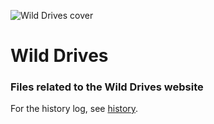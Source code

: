 ![Wild Drives cover](../main/img/github-cover.png)

# Wild Drives
### Files related to the Wild Drives website

For the history log, see [history](history).
